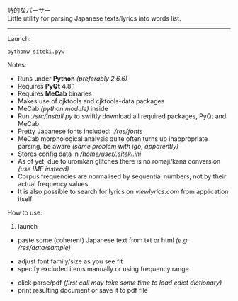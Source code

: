 詩的なパーサー<br />
Little utility for parsing Japanese texts/lyrics into words list.

---

Launch:

    pythonw siteki.pyw

Notes:

* Runs under **Python** *(preferably 2.6.6)*
* Requires **PyQt** 4.8.1
* Requires **MeCab** binaries
* Makes use of cjktools and cjktools-data packages
* MeCab *(python module)* inside
* Run *./src/install.py* to swiftly download all required packages, PyQt and MeCab
* Pretty Japanese fonts included: *./res/fonts*
* MeCab morphological analysis quite often turns up inappropriate parsing, be aware *(same problem with igo, apparently)*
* Stores config data in */home/user/.siteki.ini*
* As of yet, due to uromkan glitches there is no romaji/kana conversion *(use IME instead)*
* Corpus frequencies are normalised by sequential numbers, not by their actual frequency values
* It is also possible to search for lyrics on *viewlyrics.com* from application itself

How to use:

1. launch
* paste some (coherent) Japanese text from txt or html *(e.g. /res/data/sample)*
 - adjust font family/size as you see fit
 - specify excluded items manually or using frequency range
* click parse/pdf *(first call may take some time to load edict dictionary)*
* print resulting document or save it to pdf file